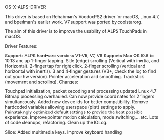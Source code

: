 OS-X-ALPS-DRIVER

This driver is based on Rehabman's VoodooPS2 driver for macOS, Linux 4.7, and bpedman's earlier work. V7 support was ported by coolstarorg.

The aim of this driver is to improve the usability of ALPS TouchPads in macOS.

Driver Features:

Supports ALPS hardware versions V1-V5, V7, V8
Supports Mac OS 10.6 to 10.13 and up
1-finger tapping.
Side (edge) scrolling (Vertical with inertia, and Horizontal).
2-finger tap for right click.
2-finger scrolling (vertical and horizontal with inertia).
3 and 4-finger gestures (V3+, check the log to find out your hw version).
Pointer acceleration and smoothing.
Trackstick (movement and scrolling).
Changes:

Touchpad initialization, packet decoding and processing updated Linux 4.7
Bitmap processing overhauled. Can now provide coordinates for 2 fingers simultaneously.
Added new device ids for better compatibility.
Remove hardcoded variables allowing userspace (plist) settings to apply.
Painstakingly optimized default settings to provide the best possible experience.
Improve pointer motion calculation, mode switching,… etc.
Lots of code cleanups, refactoring.
Clean up the IOLog.

Slice:
Added multimedia keys. Improve keyboard handling

